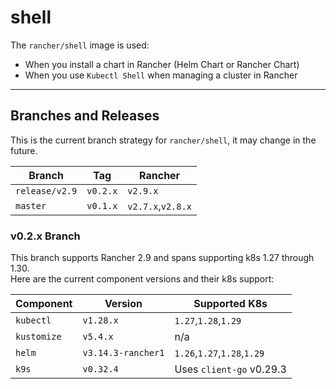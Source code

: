 # shell

The `rancher/shell` image is used:

- When you install a chart in Rancher (Helm Chart or Rancher Chart)
- When you use `Kubectl Shell` when managing a cluster in Rancher

---
## Branches and Releases
This is the current branch strategy for `rancher/shell`, it may change in the future.

| Branch         | Tag      | Rancher           |
|----------------|----------|-------------------|
| `release/v2.9` | `v0.2.x` | `v2.9.x`          |
| `master`       | `v0.1.x` | `v2.7.x`,`v2.8.x` |

### v0.2.x Branch
This branch supports Rancher 2.9 and spans supporting k8s 1.27 through 1.30.  
Here are the current component versions and their k8s support:

| Component   | Version            | Supported K8s              |
|-------------|--------------------|----------------------------|
| `kubectl`   | `v1.28.x`          | `1.27`,`1.28`,`1.29`       |
| `kustomize` | `v5.4.x`           |             n/a            |
| `helm`      | `v3.14.3-rancher1` | `1.26`,`1.27`,`1.28`,`1.29`|
| `k9s`       | `v0.32.4`          | Uses `client-go` v0.29.3   |
